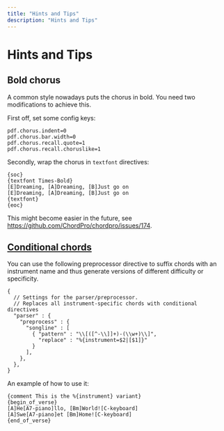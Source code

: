 ```yaml
---
title: "Hints and Tips"
description: "Hints and Tips"
---
```


# Hints and Tips

## Bold chorus

A common style nowadays puts the chorus in bold.
You need two modifications to achieve this.

First off, set some config keys:

````
pdf.chorus.indent=0
pdf.chorus.bar.width=0
pdf.chorus.recall.quote=1
pdf.chorus.recall.choruslike=1
````

Secondly, wrap the chorus in `textfont` directives:

````
{soc}
{textfont Times-Bold}
[E]Dreaming, [A]Dreaming, [B]Just go on
[E]Dreaming, [A]Dreaming, [B]Just go on
{textfont}
{eoc}
````

This might become easier in the future,
see https://github.com/ChordPro/chordpro/issues/174.

## [Conditional chords](https://github.com/ChordPro/chordpro/issues/176)

You can use the following preprocessor directive
to suffix chords with an instrument name
and thus generate versions of different difficulty or specificity.
````
{
  // Settings for the parser/preprocessor.
  // Replaces all instrument-specific chords with conditional directives
  "parser" : {
    "preprocess" : {
      "songline" : [
        { "pattern" : "\\[([^-\\]]+)-(\\w+)\\]",
          "replace" : "%{instrument=$2|[$1]}"
        }
      ],
    },
  },
}
````

An example of how to use it:
````
{comment This is the %{instrument} variant}
{begin_of_verse}
[A]He[A7-piano]llo, [Bm]World![C-keyboard]
[A]Swe[A7-piano]et [Bm]Home![C-keyboard]
{end_of_verse}
````
